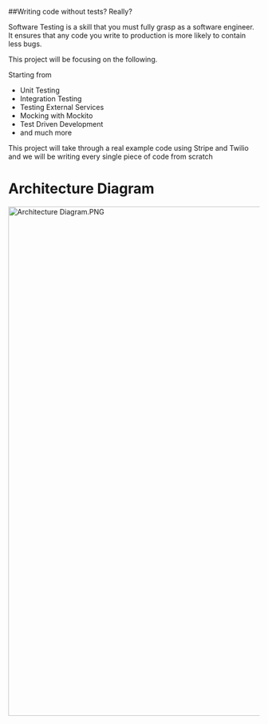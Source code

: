 ##Writing code without tests? Really? 

Software Testing is a skill that you must fully grasp as a software engineer. It ensures that any code you write to production is more likely to contain less bugs.

This project will be focusing on the following.

Starting from

- Unit Testing
- Integration Testing
- Testing External Services
- Mocking with Mockito
- Test Driven Development
- and much more

This project will take through a real example code using Stripe and Twilio and we will be writing every single piece of code from scratch

# Architecture Diagram


<img width="1022" alt="Architecture Diagram.PNG" src="./">
